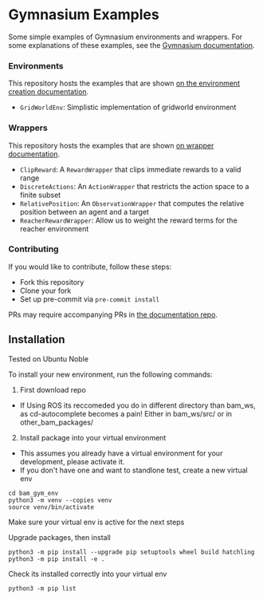 # Gymnasium Examples

Some simple examples of Gymnasium environments and wrappers.
For some explanations of these examples, see the [Gymnasium documentation](https://gymnasium.farama.org).

### Environments

This repository hosts the examples that are shown [on the environment creation documentation](https://gymnasium.farama.org/tutorials/gymnasium_basics/environment_creation/).

- `GridWorldEnv`: Simplistic implementation of gridworld environment

### Wrappers

This repository hosts the examples that are shown [on wrapper documentation](https://gymnasium.farama.org/api/wrappers/).

- `ClipReward`: A `RewardWrapper` that clips immediate rewards to a valid range
- `DiscreteActions`: An `ActionWrapper` that restricts the action space to a finite subset
- `RelativePosition`: An `ObservationWrapper` that computes the relative position between an agent and a target
- `ReacherRewardWrapper`: Allow us to weight the reward terms for the reacher environment

### Contributing

If you would like to contribute, follow these steps:

- Fork this repository
- Clone your fork
- Set up pre-commit via `pre-commit install`

PRs may require accompanying PRs in [the documentation repo](https://github.com/Farama-Foundation/Gymnasium/tree/main/docs).

## Installation

Tested on Ubuntu Noble

To install your new environment, run the following commands:

1. First download repo
- If Using ROS its reccomeded you do in different directory than bam_ws, as cd-autocomplete becomes a pain! Either in bam_ws/src/ or in other_bam_packages/


2. Install package into your virtual environment

- This assumes you already have a virtual environment for your development, please activate it.
- If you don't have one and want to standlone test, create a new virtual env

```{shell}
cd bam_gym_env
python3 -m venv --copies venv
source venv/bin/activate

```

Make sure your virtual env is active for the next steps 

Upgrade packages, then install

```{shell}
python3 -m pip install --upgrade pip setuptools wheel build hatchling
python3 -m pip install -e .
```

Check its installed correctly into your virtual env

```{shell}
python3 -m pip list
```
